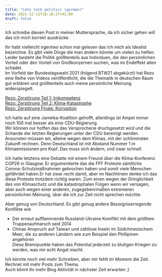```yaml
---
title: "Lets talk politics (german)"
date: 2021-12-11T18:18:27+01:00
draft: false
---
```


Ich schreibe diesen Post in meiner Muttersprache, da ich sicher gehen will das ich mich korrekt ausdrücke.

Ihr habt vielleicht irgentwo schon mal gelesen das ich mich als Idealist bezeichne. Es gibt viele Dinge die man ändern könnte um vielen zu helfen. Leider besteht die Politik größtenteils aus Individuen, die den persönlichen Vorteil oder den Vorteil von Großkonzernen suchen, was im Endeffekt allen schadet.  
Im Vorfeld der Bundestagswahl 2021 (folgend BTW21 abgekürzt) hat Rezo eine Reihe von Videos veröffentlicht, die die Thematik in deutschen Raum gut erklären und größtenteils auch meine persönliche Meinung widerspiegelt.

[Rezo: Zerstörung Teil 1: Imkompetenz](https://youtu.be/rIj3qskDAZM)  
[Rezo: Zerstörung Teil 2: Klima-Katastrophe](https://youtu.be/Ljcz4tA101U)  
[Rezo: Zerstörung Finale: Korruption](https://youtu.be/3Ya7pEDndgE)  

Ich hatte auf eine Jameika-Koalition gehofft, allerdings ist Ampel immer noch 100 mal besser als eine CDU-Regierung.  
Wir können nur hoffen das das Versprochene druchgesetzt wird und die Schande der letzten Regierungen unter der CDU bereinigt werden. Ansonsten müssen wir, alleine wegen dem Klimas, mit der schlimmsten Zukunft rechnen. Denn Deutschland ist mit Abstand Nummer 1 in Klimaemissionen pro Kopf. Das muss sich ändern, und zwar schnell.

Ich hatte letztens eine Debatte mit einem Freund über die Klima-Konferenz COP26 in Glasgow. Er argumentierte das die FFF Proteste sämtliche Corona-Schutzmaßnahmen gebrochen haben und somit viele Menschen gefährdet haben.Er hat zwar recht damit, aber im Nachhinein denke ich das diese Proteste trotzdem richtig waren. Zum einen wegen der Dringlichkeit des von Klimaschutz und die katastrophalen Folgen wenn wir versagen, aber auch wegen einer anderen, zugegebenrmaßen extremeren persönlichen Meinung, über die ich zur Zeit nicht sprechen möchte.

Aber genug von Deutschland. Es gibt genug andere Besorgniserregende Konflikte wie
- Der erneut aufflammende Russland-Ukraine Komflikt mit dem größtem Truppenaufmarsch seid 2014  
- Chinas Anspruch auf Taiwan und zahllose Inseln im Südchinesischem Meer, die zu anderen Ländern wie zum Beispiel den Phillipinen angehören  
Diese Brennpunkte haben das Potential jederzeit zu blutigen Kriegen zu werden, was mir echt Angst macht.

Ich könnte noch viel mehr Schreiben, aber mir fehlt im Moment die Zeit. Rechnet mit mehr Posts zum Thema.  
Auch könnt ihr mehr Blog Aktivität in nächster Zeit erwarten ;)
